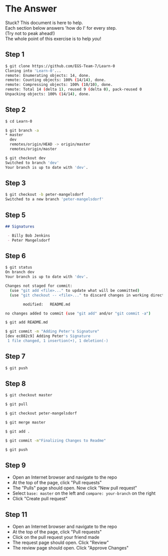 





# The Answer

Stuck? This document is here to help.  
Each section below answers 'how do I' for every step.  
(Try not to peak ahead!)  
The whole point of this exercise is to help _you_!  




## Step 1

```bash
$ git clone https://github.com/EGS-Team-7/Learn-0
Cloning into 'Learn-0'...
remote: Enumerating objects: 14, done.
remote: Counting objects: 100% (14/14), done.
remote: Compressing objects: 100% (10/10), done.
remote: Total 14 (delta 1), reused 9 (delta 0), pack-reused 0
Unpacking objects: 100% (14/14), done.
```




## Step 2

```bash
$ cd Learn-0

$ git branch -a
* master
  dev
  remotes/origin/HEAD -> origin/master
  remotes/origin/master

$ git checkout dev
Switched to branch 'dev'
Your branch is up to date with 'dev'.
```




## Step 3

```bash
$ git checkout -b peter-mangelsdorf
Switched to a new branch 'peter-mangelsdorf'
```




## Step 5

```markdown
## Signatures

 - Billy Bob Jenkins
 - Peter Mangelsdorf

```




## Step 6

```bash
$ git status
On branch dev
Your branch is up to date with 'dev'.

Changes not staged for commit:
  (use "git add <file>..." to update what will be committed)
  (use "git checkout -- <file>..." to discard changes in working directory)

        modified:   README.md

no changes added to commit (use "git add" and/or "git commit -a")

$ git add README.md

$ git commit -m "Adding Peter's Signature"
[dev ec882c9] Adding Peter's Signature
 1 file changed, 1 insertion(+), 1 deletion(-)
```




## Step 7

```bash
$ git push
```




## Step 8

```bash
$ git checkout master

$ git pull

$ git checkout peter-mangelsdorf

$ git merge master

$ git add .

$ git commit -m"Finalizing Changes to Readme"

$ git push
```




## Step 9

 - Open an Internet browser and navigate to the repo
 - At the top of the page, click "Pull requests"
 - The "Pulls" page should open. Now click "New pull request"
 - Select `base: master` on the left and `compare: your-branch` on the right
 - Click "Create pull request"




## Step 11

 - Open an Internet browser and navigate to the repo
 - At the top of the page, click "Pull requests"
 - Click on the pull request your friend made
 - The request page should open. Click "Review"
 - The review page should open. Click "Approve Changes"





